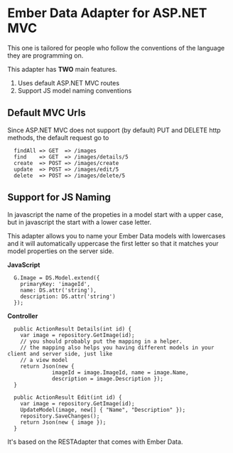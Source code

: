 Ember Data Adapter for ASP.NET MVC
==================================

This one is tailored for people who follow the conventions of the language they are programming on.

This adapter has **TWO** main features.

1. Uses default ASP.NET MVC routes
1. Support JS model naming conventions

Default MVC Urls
----------------

Since ASP.NET MVC does not support (by default) PUT and DELETE http methods, the default request go to

      findAll => GET  => /images
      find    => GET  => /images/details/5
      create  => POST => /images/create
      update  => POST => /images/edit/5
      delete  => POST => /images/delete/5

Support for JS Naming
---------------------

In javascript the name of the propeties in a model start with a upper case, but in javascript the start 
with a lower case letter.

This adapter allows you to name your Ember Data models with lowercases and it will automatically uppercase
the first letter so that it matches your model properties on the server side.

**JavaScript**

      G.Image = DS.Model.extend({
        primaryKey: 'imageId',
        name: DS.attr('string'),
        description: DS.attr('string')
      });

**Controller**

      public ActionResult Details(int id) {
        var image = repository.GetImage(id);
        // you should probably put the mapping in a helper.
        // the mapping also helps you having different models in your client and server side, just like
        // a view model
        return Json(new { 
                  imageId = image.ImageId, name = image.Name, 
                  description = image.Description });
      }

      public ActionResult Edit(int id) {
        var image = repository.GetImage(id);
        UpdateModel(image, new[] { "Name", "Description" });
        repository.SaveChanges();
        return Json(new { image });
      }


It's based on the RESTAdapter that comes with Ember Data.